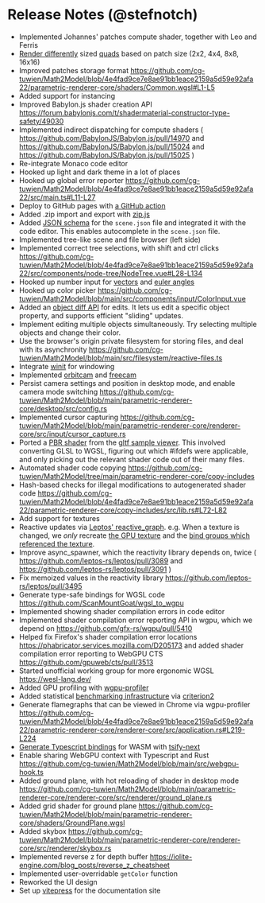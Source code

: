 # Release Notes (@stefnotch)
- Implemented Johannes' patches compute shader, together with Leo and Ferris
- [Render differently](https://github.com/cg-tuwien/Math2Model/blob/4e4fad9ce7e8ae91bb1eace2159a5d59e92afa22/parametric-renderer-core/renderer-core/src/renderer.rs#L926-L949) sized [quads](https://github.com/cg-tuwien/Math2Model/blob/4e4fad9ce7e8ae91bb1eace2159a5d59e92afa22/parametric-renderer-core/renderer-core/src/renderer.rs#L382-L387) based on patch size (2x2, 4x4, 8x8, 16x16)
- Improved patches storage format https://github.com/cg-tuwien/Math2Model/blob/4e4fad9ce7e8ae91bb1eace2159a5d59e92afa22/parametric-renderer-core/shaders/Common.wgsl#L1-L5
- Added support for instancing
- Improved Babylon.js shader creation API https://forum.babylonjs.com/t/shadermaterial-constructor-type-safety/49030
- Implemented indirect dispatching for compute shaders ( https://github.com/BabylonJS/Babylon.js/pull/14970 and https://github.com/BabylonJS/Babylon.js/pull/15024 and https://github.com/BabylonJS/Babylon.js/pull/15025 )
- Re-integrate Monaco code editor
- Hooked up light and dark theme in a lot of places
- Hooked up global error reporter https://github.com/cg-tuwien/Math2Model/blob/4e4fad9ce7e8ae91bb1eace2159a5d59e92afa22/src/main.ts#L11-L27
- Deploy to GitHub pages with [a GitHub action](https://github.com/cg-tuwien/Math2Model/blob/main/.github/workflows/deploy.yml)
- Added .zip import and export with [zip.js](https://gildas-lormeau.github.io/zip.js/)
- Added [JSON schema](https://github.com/cg-tuwien/Math2Model/blob/main/src/filesystem/scene-file.ts) for the `scene.json` file and integrated it with the code editor. This enables autocomplete in the `scene.json` file.
- Implemented tree-like scene and file browser (left side)
- Implemented correct tree selections, with shift and ctrl clicks https://github.com/cg-tuwien/Math2Model/blob/4e4fad9ce7e8ae91bb1eace2159a5d59e92afa22/src/components/node-tree/NodeTree.vue#L28-L134
- Hooked up number input for [vectors](https://github.com/cg-tuwien/Math2Model/blob/main/src/components/input/VectorInput.vue) and [euler angles](https://github.com/cg-tuwien/Math2Model/blob/main/src/components/input/EulerInput.vue)
- Hooked up color picker https://github.com/cg-tuwien/Math2Model/blob/main/src/components/input/ColorInput.vue
- Added an  [object diff API](https://github.com/cg-tuwien/Math2Model/blob/main/src/components/input/object-update.ts) for edits. It lets us edit a specific object property, and supports efficient "sliding" updates.
- Implement editing multiple objects simultaneously. Try selecting multiple objects and change their color.
- Use the browser's origin private filesystem for storing files, and deal with its asynchronity https://github.com/cg-tuwien/Math2Model/blob/main/src/filesystem/reactive-files.ts
- Integrate [winit](https://crates.io/crates/winit) for windowing
- Implemented [orbitcam](https://github.com/cg-tuwien/Math2Model/blob/main/parametric-renderer-core/renderer-core/src/camera/orbitcam_controller.rs) and [freecam](https://github.com/cg-tuwien/Math2Model/blob/main/parametric-renderer-core/renderer-core/src/camera/freecam_controller.rs)
- Persist camera settings and position in desktop mode, and enable camera mode switching https://github.com/cg-tuwien/Math2Model/blob/main/parametric-renderer-core/desktop/src/config.rs
- Implemented cursor capturing https://github.com/cg-tuwien/Math2Model/blob/main/parametric-renderer-core/renderer-core/src/input/cursor_capture.rs
- Ported a [PBR shader](https://github.com/cg-tuwien/Math2Model/blob/4e4fad9ce7e8ae91bb1eace2159a5d59e92afa22/parametric-renderer-core/shaders/Shader.wgsl#L456-L532) from the [gltf sample viewer](https://github.com/KhronosGroup/glTF-Sample-Renderer/blob/742db42ce90bf36e239c6fde6ffbe4f267fa83a0/source/Renderer/shaders/pbr.frag). This involved converting GLSL to WGSL, figuring out which #ifdefs were applicable, and only picking out the relevant shader code out of their many files.
- Automated shader code copying https://github.com/cg-tuwien/Math2Model/tree/main/parametric-renderer-core/copy-includes
- Hash-based checks for illegal modifications to autogenerated shader code https://github.com/cg-tuwien/Math2Model/blob/4e4fad9ce7e8ae91bb1eace2159a5d59e92afa22/parametric-renderer-core/copy-includes/src/lib.rs#L72-L82
- Add support for textures
- Reactive updates via [Leptos' reactive_graph](https://crates.io/crates/reactive_graph). e.g. When a texture is changed, we *only* recreate [the GPU texture](https://github.com/cg-tuwien/Math2Model/blob/4e4fad9ce7e8ae91bb1eace2159a5d59e92afa22/parametric-renderer-core/renderer-core/src/renderer.rs#L858-L869) and the [bind groups which referenced the texture](https://github.com/cg-tuwien/Math2Model/blob/4e4fad9ce7e8ae91bb1eace2159a5d59e92afa22/parametric-renderer-core/renderer-core/src/renderer.rs#L889-L910). 
- Improve async_spawner, which the reactivity library depends on, twice ( https://github.com/leptos-rs/leptos/pull/3089 and https://github.com/leptos-rs/leptos/pull/3091 )
- Fix memoized values in the reactivity library https://github.com/leptos-rs/leptos/pull/3495
- Generate type-safe bindings for WGSL code https://github.com/ScanMountGoat/wgsl_to_wgpu
- Implemented showing shader compilation errors in code editor
- Implemented shader compilation error reporting API in wgpu, which we depend on https://github.com/gfx-rs/wgpu/pull/5410
- Helped fix Firefox's shader compilation error locations https://phabricator.services.mozilla.com/D205173 and added shader compilation error reporting to WebGPU CTS https://github.com/gpuweb/cts/pull/3513
- Started unofficial working group for more ergonomic WGSL https://wesl-lang.dev/
- Added GPU profiling with [wgpu-profiler](https://crates.io/crates/wgpu-profiler)
- Added statistical [benchmarking infrastructure](https://github.com/cg-tuwien/Math2Model/blob/main/parametric-renderer-core/renderer-core/benches/gpu_bench.rs) via [criterion2](https://crates.io/crates/criterion2)
- Generate flamegraphs that can be viewed in Chrome via wgpu-profiler https://github.com/cg-tuwien/Math2Model/blob/4e4fad9ce7e8ae91bb1eace2159a5d59e92afa22/parametric-renderer-core/renderer-core/src/application.rs#L219-L224
- [Generate Typescript bindings](https://github.com/cg-tuwien/Math2Model/blob/main/parametric-renderer-core/wasm/src/wasm_abi.rs) for WASM with [tsify-next](https://crates.io/crates/tsify-next)
- Enable sharing WebGPU context with Typescript and Rust https://github.com/cg-tuwien/Math2Model/blob/main/src/webgpu-hook.ts
- Added ground plane, with hot reloading of shader in desktop mode https://github.com/cg-tuwien/Math2Model/blob/main/parametric-renderer-core/renderer-core/src/renderer/ground_plane.rs
- Added grid shader for ground plane https://github.com/cg-tuwien/Math2Model/blob/main/parametric-renderer-core/shaders/GroundPlane.wgsl
- Added skybox https://github.com/cg-tuwien/Math2Model/blob/main/parametric-renderer-core/renderer-core/src/renderer/skybox.rs
- Implemented reverse z for depth buffer https://iolite-engine.com/blog_posts/reverse_z_cheatsheet
- Implemented user-overridable `getColor` function
- Reworked the UI design
- Set up [vitepress](https://vitepress.dev/) for the documentation site
